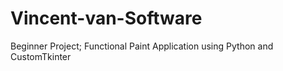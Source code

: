 # Vincent-van-Software
Beginner Project; Functional Paint Application using Python and CustomTkinter
